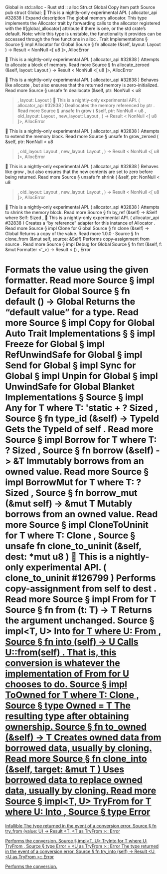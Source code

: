 Global in std::alloc - Rust
std
::
alloc
Struct
Global
Copy item path
Source
pub struct Global;
🔬
This is a nightly-only experimental API. (
allocator_api
#32838
)
Expand description
The global memory allocator.
This type implements the
Allocator
trait by forwarding calls
to the allocator registered with the
#[global_allocator]
attribute
if there is one, or the
std
crate’s default.
Note: while this type is unstable, the functionality it provides can be
accessed through the
free functions in
alloc
.
Trait Implementations
§
Source
§
impl
Allocator
for
Global
Source
§
fn
allocate
(&self, layout:
Layout
) ->
Result
<
NonNull
<[
u8
]>,
AllocError
>
🔬
This is a nightly-only experimental API. (
allocator_api
#32838
)
Attempts to allocate a block of memory.
Read more
Source
§
fn
allocate_zeroed
(&self, layout:
Layout
) ->
Result
<
NonNull
<[
u8
]>,
AllocError
>
🔬
This is a nightly-only experimental API. (
allocator_api
#32838
)
Behaves like
allocate
, but also ensures that the returned memory is zero-initialized.
Read more
Source
§
unsafe fn
deallocate
(&self, ptr:
NonNull
<
u8
>, layout:
Layout
)
🔬
This is a nightly-only experimental API. (
allocator_api
#32838
)
Deallocates the memory referenced by
ptr
.
Read more
Source
§
unsafe fn
grow
(
    &self,
    ptr:
NonNull
<
u8
>,
    old_layout:
Layout
,
    new_layout:
Layout
,
) ->
Result
<
NonNull
<[
u8
]>,
AllocError
>
🔬
This is a nightly-only experimental API. (
allocator_api
#32838
)
Attempts to extend the memory block.
Read more
Source
§
unsafe fn
grow_zeroed
(
    &self,
    ptr:
NonNull
<
u8
>,
    old_layout:
Layout
,
    new_layout:
Layout
,
) ->
Result
<
NonNull
<[
u8
]>,
AllocError
>
🔬
This is a nightly-only experimental API. (
allocator_api
#32838
)
Behaves like
grow
, but also ensures that the new contents are set to zero before being
returned.
Read more
Source
§
unsafe fn
shrink
(
    &self,
    ptr:
NonNull
<
u8
>,
    old_layout:
Layout
,
    new_layout:
Layout
,
) ->
Result
<
NonNull
<[
u8
]>,
AllocError
>
🔬
This is a nightly-only experimental API. (
allocator_api
#32838
)
Attempts to shrink the memory block.
Read more
Source
§
fn
by_ref
(&self) -> &Self
where
    Self:
Sized
,
🔬
This is a nightly-only experimental API. (
allocator_api
#32838
)
Creates a “by reference” adapter for this instance of
Allocator
.
Read more
Source
§
impl
Clone
for
Global
Source
§
fn
clone
(&self) ->
Global
Returns a copy of the value.
Read more
1.0.0
·
Source
§
fn
clone_from
(&mut self, source: &Self)
Performs copy-assignment from
source
.
Read more
Source
§
impl
Debug
for
Global
Source
§
fn
fmt
(&self, f: &mut
Formatter
<'_>) ->
Result
<
()
,
Error
>
Formats the value using the given formatter.
Read more
Source
§
impl
Default
for
Global
Source
§
fn
default
() ->
Global
Returns the “default value” for a type.
Read more
Source
§
impl
Copy
for
Global
Auto Trait Implementations
§
§
impl
Freeze
for
Global
§
impl
RefUnwindSafe
for
Global
§
impl
Send
for
Global
§
impl
Sync
for
Global
§
impl
Unpin
for
Global
§
impl
UnwindSafe
for
Global
Blanket Implementations
§
Source
§
impl<T>
Any
for T
where
    T: 'static + ?
Sized
,
Source
§
fn
type_id
(&self) ->
TypeId
Gets the
TypeId
of
self
.
Read more
Source
§
impl<T>
Borrow
<T> for T
where
    T: ?
Sized
,
Source
§
fn
borrow
(&self) ->
&T
Immutably borrows from an owned value.
Read more
Source
§
impl<T>
BorrowMut
<T> for T
where
    T: ?
Sized
,
Source
§
fn
borrow_mut
(&mut self) ->
&mut T
Mutably borrows from an owned value.
Read more
Source
§
impl<T>
CloneToUninit
for T
where
    T:
Clone
,
Source
§
unsafe fn
clone_to_uninit
(&self, dest:
*mut
u8
)
🔬
This is a nightly-only experimental API. (
clone_to_uninit
#126799
)
Performs copy-assignment from
self
to
dest
.
Read more
Source
§
impl<T>
From
<T> for T
Source
§
fn
from
(t: T) -> T
Returns the argument unchanged.
Source
§
impl<T, U>
Into
<U> for T
where
    U:
From
<T>,
Source
§
fn
into
(self) -> U
Calls
U::from(self)
.
That is, this conversion is whatever the implementation of
From
<T> for U
chooses to do.
Source
§
impl<T>
ToOwned
for T
where
    T:
Clone
,
Source
§
type
Owned
= T
The resulting type after obtaining ownership.
Source
§
fn
to_owned
(&self) -> T
Creates owned data from borrowed data, usually by cloning.
Read more
Source
§
fn
clone_into
(&self, target:
&mut T
)
Uses borrowed data to replace owned data, usually by cloning.
Read more
Source
§
impl<T, U>
TryFrom
<U> for T
where
    U:
Into
<T>,
Source
§
type
Error
=
Infallible
The type returned in the event of a conversion error.
Source
§
fn
try_from
(value: U) ->
Result
<T, <T as
TryFrom
<U>>::
Error
>
Performs the conversion.
Source
§
impl<T, U>
TryInto
<U> for T
where
    U:
TryFrom
<T>,
Source
§
type
Error
= <U as
TryFrom
<T>>::
Error
The type returned in the event of a conversion error.
Source
§
fn
try_into
(self) ->
Result
<U, <U as
TryFrom
<T>>::
Error
>
Performs the conversion.